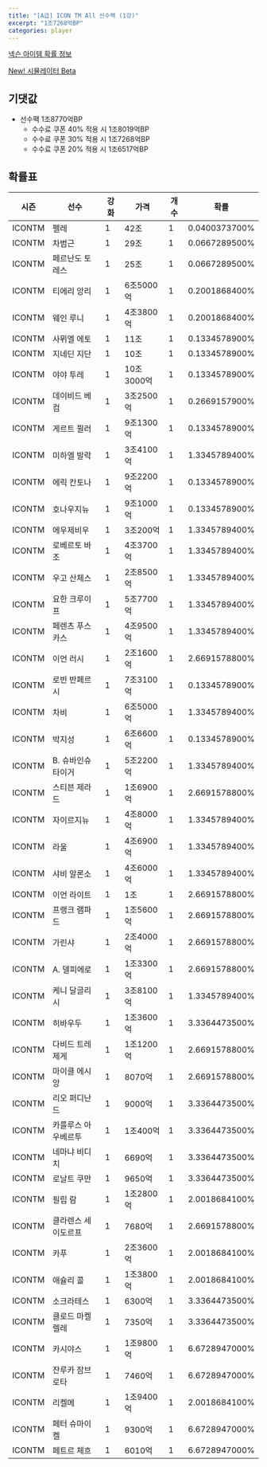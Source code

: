 ```yaml
---
title: "[A급] ICON TM All 선수팩 (1강)"
excerpt: "1조7268억BP"
categories: player
---
```

[넥슨 아이템 확률 정보](http://iteminfo.nexon.com/probability/fco?sn=7357)

[New! 시뮬레이터 Beta](/simulator/7357)
## 기댓값
- 선수팩 1조8770억BP
  - 수수료 쿠폰 40% 적용 시 1조8019억BP
  - 수수료 쿠폰 30% 적용 시 1조7268억BP
  - 수수료 쿠폰 20% 적용 시 1조6517억BP


## 확률표

|시즌|선수|강화|가격|개수|확률|
|---|---|---|---|---|---|
|ICONTM|펠레|1|42조|1|0.0400373700%|
|ICONTM|차범근|1|29조|1|0.0667289500%|
|ICONTM|페르난도 토레스|1|25조|1|0.0667289500%|
|ICONTM|티에리 앙리|1|6조5000억|1|0.2001868400%|
|ICONTM|웨인 루니|1|4조3800억|1|0.2001868400%|
|ICONTM|사뮈엘 에토|1|11조|1|0.1334578900%|
|ICONTM|지네딘 지단|1|10조|1|0.1334578900%|
|ICONTM|야야 투레|1|10조3000억|1|0.1334578900%|
|ICONTM|데이비드 베컴|1|3조2500억|1|0.2669157900%|
|ICONTM|게르트 뮐러|1|9조1300억|1|0.1334578900%|
|ICONTM|미하엘 발락|1|3조4100억|1|1.3345789400%|
|ICONTM|에릭 칸토나|1|9조2200억|1|0.1334578900%|
|ICONTM|호나우지뉴|1|9조1000억|1|0.1334578900%|
|ICONTM|에우제비우|1|3조200억|1|1.3345789400%|
|ICONTM|로베르토 바조|1|4조3700억|1|1.3345789400%|
|ICONTM|우고 산체스|1|2조8500억|1|1.3345789400%|
|ICONTM|요한 크루이프|1|5조7700억|1|1.3345789400%|
|ICONTM|페렌츠 푸스카스|1|4조9500억|1|1.3345789400%|
|ICONTM|이언 러시|1|2조1600억|1|2.6691578800%|
|ICONTM|로빈 반페르시|1|7조3100억|1|0.1334578900%|
|ICONTM|차비|1|6조5000억|1|1.3345789400%|
|ICONTM|박지성|1|6조6600억|1|0.1334578900%|
|ICONTM|B. 슈바인슈타이거|1|5조2200억|1|1.3345789400%|
|ICONTM|스티븐 제라드|1|1조6900억|1|2.6691578800%|
|ICONTM|자이르지뉴|1|4조8000억|1|1.3345789400%|
|ICONTM|라울|1|4조6900억|1|1.3345789400%|
|ICONTM|샤비 알론소|1|4조6000억|1|1.3345789400%|
|ICONTM|이언 라이트|1|1조|1|2.6691578800%|
|ICONTM|프랭크 램파드|1|1조5600억|1|2.6691578800%|
|ICONTM|가린샤|1|2조4000억|1|2.6691578800%|
|ICONTM|A. 델피에로|1|1조3300억|1|2.6691578800%|
|ICONTM|케니 달글리시|1|3조8100억|1|1.3345789400%|
|ICONTM|히바우두|1|1조3600억|1|3.3364473500%|
|ICONTM|다비드 트레제게|1|1조1200억|1|2.6691578800%|
|ICONTM|마이클 에시앙|1|8070억|1|2.6691578800%|
|ICONTM|리오 퍼디난드|1|9000억|1|3.3364473500%|
|ICONTM|카를루스 아우베르투|1|1조400억|1|3.3364473500%|
|ICONTM|네마냐 비디치|1|6690억|1|3.3364473500%|
|ICONTM|로날트 쿠만|1|9650억|1|3.3364473500%|
|ICONTM|필립 람|1|1조2800억|1|2.0018684100%|
|ICONTM|클라렌스 세이도르프|1|7680억|1|2.6691578800%|
|ICONTM|카푸|1|2조3600억|1|2.0018684100%|
|ICONTM|애슐리 콜|1|1조3800억|1|2.0018684100%|
|ICONTM|소크라테스|1|6300억|1|3.3364473500%|
|ICONTM|클로드 마켈렐레|1|7350억|1|3.3364473500%|
|ICONTM|카시야스|1|1조9800억|1|6.6728947000%|
|ICONTM|잔루카 잠브로타|1|7460억|1|6.6728947000%|
|ICONTM|리켈메|1|1조9400억|1|2.0018684100%|
|ICONTM|페터 슈마이켈|1|9300억|1|6.6728947000%|
|ICONTM|페트르 체흐|1|6010억|1|6.6728947000%|
